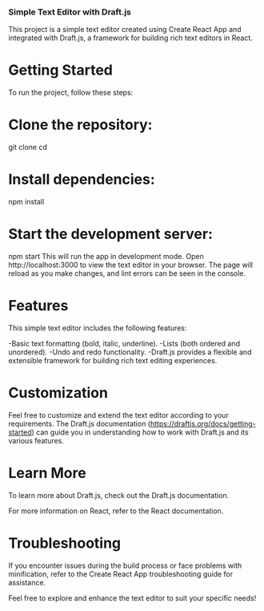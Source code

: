 ### Simple Text Editor with Draft.js
This project is a simple text editor created using Create React App and integrated with Draft.js, a framework for building rich text editors in React.

# Getting Started
To run the project, follow these steps:

# Clone the repository:
git clone <repository-url>
cd <repository-folder>

# Install dependencies:
npm install

# Start the development server:
npm start
This will run the app in development mode. Open http://localhost:3000 to view the text editor in your browser. The page will reload as you make changes, and lint errors can be seen in the console.

# Features
This simple text editor includes the following features:

-Basic text formatting (bold, italic, underline).
-Lists (both ordered and unordered).
-Undo and redo functionality.
-Draft.js provides a flexible and extensible framework for building rich text editing experiences.

# Customization
Feel free to customize and extend the text editor according to your requirements. The Draft.js documentation (https://draftjs.org/docs/getting-started) can guide you in understanding how to work with Draft.js and its various features.

# Learn More
To learn more about Draft.js, check out the Draft.js documentation.

For more information on React, refer to the React documentation.

# Troubleshooting
If you encounter issues during the build process or face problems with minification, refer to the Create React App troubleshooting guide for assistance.

Feel free to explore and enhance the text editor to suit your specific needs!
